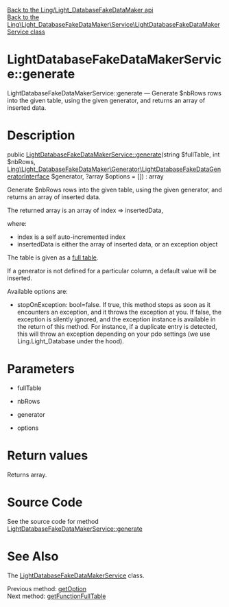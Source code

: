 [Back to the Ling/Light_DatabaseFakeDataMaker api](https://github.com/lingtalfi/Light_DatabaseFakeDataMaker/blob/master/doc/api/Ling/Light_DatabaseFakeDataMaker.md)<br>
[Back to the Ling\Light_DatabaseFakeDataMaker\Service\LightDatabaseFakeDataMakerService class](https://github.com/lingtalfi/Light_DatabaseFakeDataMaker/blob/master/doc/api/Ling/Light_DatabaseFakeDataMaker/Service/LightDatabaseFakeDataMakerService.md)


LightDatabaseFakeDataMakerService::generate
================



LightDatabaseFakeDataMakerService::generate — Generate $nbRows rows into the given table, using the given generator, and returns an array of inserted data.




Description
================


public [LightDatabaseFakeDataMakerService::generate](https://github.com/lingtalfi/Light_DatabaseFakeDataMaker/blob/master/doc/api/Ling/Light_DatabaseFakeDataMaker/Service/LightDatabaseFakeDataMakerService/generate.md)(string $fullTable, int $nbRows, [Ling\Light_DatabaseFakeDataMaker\Generator\LightDatabaseFakeDataGeneratorInterface](https://github.com/lingtalfi/Light_DatabaseFakeDataMaker/blob/master/doc/api/Ling/Light_DatabaseFakeDataMaker/Generator/LightDatabaseFakeDataGeneratorInterface.md) $generator, ?array $options = []) : array




Generate $nbRows rows into the given table, using the given generator, and returns an array of inserted data.

The returned array is an array of index => insertedData,

where:

- index is a self auto-incremented index
- insertedData is either the array of inserted data, or an exception object


The table is given as a [full table](https://github.com/lingtalfi/TheBar/blob/master/discussions/full-table.md).

If a generator is not defined for a particular column, a default value will be inserted.


Available options are:
- stopOnException: bool=false. If true, this method stops as soon as it encounters an exception, and it throws the exception at you.
         If false, the exception is silently ignored, and the exception instance is available in the return of this method.
         For instance, if a duplicate entry is detected, this will throw an exception depending on your pdo settings (we use Ling.Light_Database under the hood).




Parameters
================


- fullTable

    

- nbRows

    

- generator

    

- options

    


Return values
================

Returns array.








Source Code
===========
See the source code for method [LightDatabaseFakeDataMakerService::generate](https://github.com/lingtalfi/Light_DatabaseFakeDataMaker/blob/master/Service/LightDatabaseFakeDataMakerService.php#L128-L247)


See Also
================

The [LightDatabaseFakeDataMakerService](https://github.com/lingtalfi/Light_DatabaseFakeDataMaker/blob/master/doc/api/Ling/Light_DatabaseFakeDataMaker/Service/LightDatabaseFakeDataMakerService.md) class.

Previous method: [getOption](https://github.com/lingtalfi/Light_DatabaseFakeDataMaker/blob/master/doc/api/Ling/Light_DatabaseFakeDataMaker/Service/LightDatabaseFakeDataMakerService/getOption.md)<br>Next method: [getFunctionFullTable](https://github.com/lingtalfi/Light_DatabaseFakeDataMaker/blob/master/doc/api/Ling/Light_DatabaseFakeDataMaker/Service/LightDatabaseFakeDataMakerService/getFunctionFullTable.md)<br>

